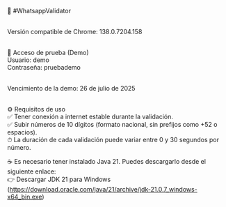 📱 #WhatsappValidator<br><br>

Versión compatible de Chrome: 138.0.7204.158<br><br>

🧪 Acceso de prueba (Demo)<br>
Usuario: demo<br>
Contraseña: pruebademo<br><br>

Vencimiento de la demo: 26 de julio de 2025<br><br>

⚙️ Requisitos de uso<br>
✅ Tener conexión a internet estable durante la validación.<br>
✅ Subir números de 10 dígitos (formato nacional, sin prefijos como +52 o espacios).<br>
⏱ La duración de cada validación puede variar entre 0 y 30 segundos por número.<br>

☕ Es necesario tener instalado Java 21. Puedes descargarlo desde el siguiente enlace:<br>
  👉 Descargar JDK 21 para Windows (https://download.oracle.com/java/21/archive/jdk-21.0.7_windows-x64_bin.exe)<br>
